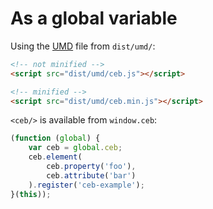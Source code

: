 # As a global variable

Using the [UMD] file from `dist/umd/`:

```html
<!-- not minified -->
<script src="dist/umd/ceb.js"></script>
```

```html
<!-- minified -->
<script src="dist/umd/ceb.min.js"></script>
```

`<ceb/>` is available from `window.ceb`:

```javascript
(function (global) {
    var ceb = global.ceb;
    ceb.element(
        ceb.property('foo'),
        ceb.attribute('bar')
    ).register('ceb-example');
}(this));
```

[UMD]: https://github.com/umdjs/umd
